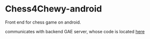 Chess4Chewy-android
===================

Front end for chess game on android.

communicates with backend GAE server, whose code is located [here](http://github.com/chewnoill/Chess4Chewy-backend "Chess4Chewy Backend")
